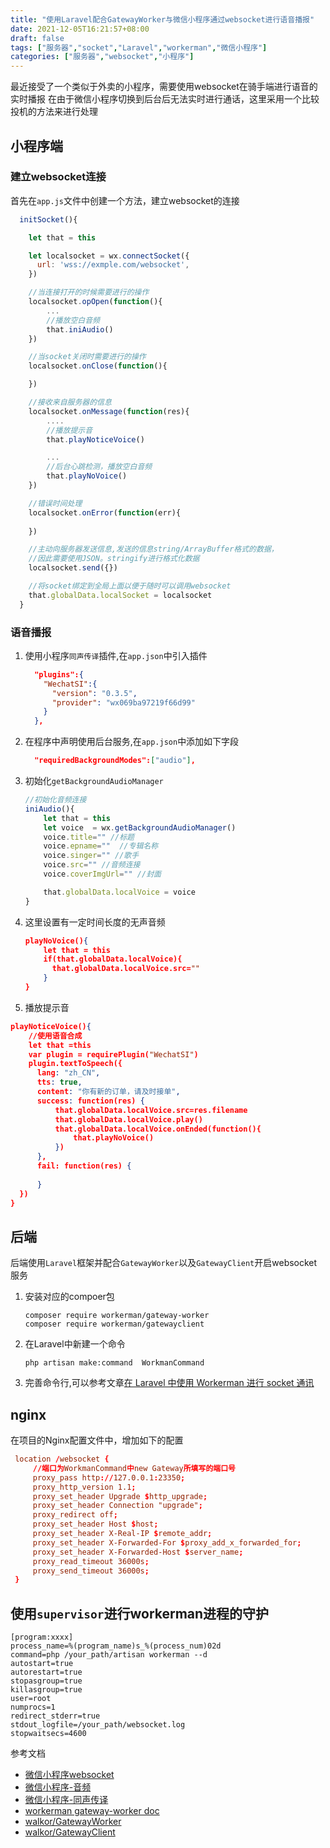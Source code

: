 ```yaml
---
title: "使用Laravel配合GatewayWorker与微信小程序通过websocket进行语音播报"
date: 2021-12-05T16:21:57+08:00
draft: false
tags: ["服务器","socket","Laravel","workerman","微信小程序"]
categories: ["服务器","websocket","小程序"]
---
```


最近接受了一个类似于外卖的小程序，需要使用websocket在骑手端进行语音的实时播报
在由于微信小程序切换到后台后无法实时进行通话，这里采用一个比较投机的方法来进行处理

## 小程序端

### 建立websocket连接

首先在`app.js`文件中创建一个方法，建立websocket的连接
```js
  initSocket(){

    let that = this

    let localsocket = wx.connectSocket({
      url: 'wss://exmple.com/websocket',
    })

    //当连接打开的时候需要进行的操作
    localsocket.opOpen(function(){
        ...
        //播放空白音频
        that.iniAudio()
    })

    //当socket关闭时需要进行的操作
    localsocket.onClose(function(){

    })

    //接收来自服务器的信息
    localsocket.onMessage(function(res){
        ....
        //播放提示音
        that.playNoticeVoice()

        ...
        //后台心跳检测，播放空白音频
        that.playNoVoice()
    })

    //错误时间处理
    localsocket.onError(function(err){
        
    })

    //主动向服务器发送信息,发送的信息string/ArrayBuffer格式的数据，
    //因此需要使用JSON。stringify进行格式化数据
    localsocket.send({})

    //将socket绑定到全局上面以便于随时可以调用websocket
    that.globalData.localSocket = localsocket
  }
```
### 语音播报

1.  使用小程序`同声传译`插件,在`app.json`中引入插件
    ```json
      "plugins":{
        "WechatSI":{
          "version": "0.3.5",
          "provider": "wx069ba97219f66d99"
        }
      },
    ```

1.  在程序中声明使用后台服务,在`app.json`中添加如下字段

    ```json
      "requiredBackgroundModes":["audio"],
    ```

   
1. 初始化`getBackgroundAudioManager`

   ```js
   //初始化音频连接
   iniAudio(){
       let that = this
       let voice  = wx.getBackgroundAudioManager()
       voice.title="" //标题
       voice.epname=""  //专辑名称
       voice.singer="" //歌手
       voice.src="" //音频连接
       voice.coverImgUrl="" //封面

       that.globalData.localVoice = voice
   }
   ```

1. 这里设置有一定时间长度的无声音频

   ```json
   playNoVoice(){
       let that = this
       if(that.globalData.localVoice){
         that.globalData.localVoice.src=""
       } 
   }
   ```


1. 播放提示音

```json
playNoticeVoice(){
    //使用语音合成
    let that =this
    var plugin = requirePlugin("WechatSI")
    plugin.textToSpeech({
      lang: "zh_CN",
      tts: true,
      content: "你有新的订单，请及时接单",
      success: function(res) {
          that.globalData.localVoice.src=res.filename
          that.globalData.localVoice.play()
          that.globalData.localVoice.onEnded(function(){
              that.playNoVoice()
          })
      },
      fail: function(res) {
          
      }
  })  
}
```

## 后端
后端使用`Laravel`框架并配合`GatewayWorker`以及`GatewayClient`开启websocket服务

1. 安装对应的compoer包
   ```
   composer require workerman/gateway-worker
   composer require workerman/gatewayclient
   ```

1. 在Laravel中新建一个命令
   ```
   php artisan make:command  WorkmanCommand
   ```
1. 完善命令行,可以参考文章[在 Laravel 中使用 Workerman 进行 socket 通讯](https://learnku.com/articles/13151/using-laravel-to-carry-out-socket-communication-in-workerman)

## nginx

在项目的Nginx配置文件中，增加如下的配置

```conf
 location /websocket {
     //端口为WorkmanCommand中new Gateway所填写的端口号
     proxy_pass http://127.0.0.1:23350; 
     proxy_http_version 1.1;
     proxy_set_header Upgrade $http_upgrade;
     proxy_set_header Connection "upgrade";
     proxy_redirect off;
     proxy_set_header Host $host;
     proxy_set_header X-Real-IP $remote_addr;
     proxy_set_header X-Forwarded-For $proxy_add_x_forwarded_for;
     proxy_set_header X-Forwarded-Host $server_name;
     proxy_read_timeout 36000s;
     proxy_send_timeout 36000s;
 }
```


## 使用`supervisor`进行workerman进程的守护

```
[program:xxxx]
process_name=%(program_name)s_%(process_num)02d
command=php /your_path/artisan workerman --d
autostart=true
autorestart=true
stopasgroup=true
killasgroup=true
user=root
numprocs=1
redirect_stderr=true
stdout_logfile=/your_path/websocket.log
stopwaitsecs=4600
```




参考文档
- [微信小程序websocket](https://developers.weixin.qq.com/miniprogram/dev/api/network/websocket/wx.connectSocket.html)
- [微信小程序-音频](https://developers.weixin.qq.com/miniprogram/dev/api/media/background-audio/wx.getBackgroundAudioManager.html)
- [微信小程序-同声传译](https://developers.weixin.qq.com/miniprogram/dev/platform-capabilities/extended/translator.html)
- [workerman gateway-worker doc](https://www.workerman.net/doc/gateway-worker/README.html)
- [walkor/GatewayWorker](https://github.com/walkor/GatewayWorker)
- [walkor/GatewayClient](https://github.com/walkor/GatewayClient)